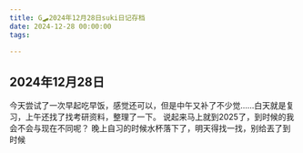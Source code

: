 ```yaml
---
title: G🛹2024年12月28日suki日记存档
date: 2024-12-28 00:00:00
tags:

---
```


## 2024年12月28日
今天尝试了一次早起吃早饭，感觉还可以，但是中午又补了不少觉……白天就是复习，上午还找了找考研资料，整理了一下。
说起来马上就到2025了，到时候的我会不会与现在不同呢？
晚上自习的时候水杯落下了，明天得找一找，别给丟了到时候